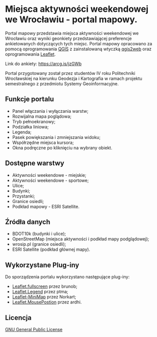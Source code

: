 
# Miejsca aktywności weekendowej we Wrocławiu - portal mapowy.

Portal mapowy przedstawia miejsca aktywności weekendowej we Wrocławiu oraz wyniki geonkiety przedstawiającej preferencje ankietowanych dotyczących tych miejsc.
Portal mapowy opracowano za pomocą oprogramowania [QGIS](https://qgis.org/pl/site/index.html) z zainstalowaną wtyczką [qgis2web](https://plugins.qgis.org/plugins/qgis2web/) oraz oprogramowania [Leaflet](https://leafletjs.com).

Link do ankiety: https://arcg.is/jzGWb

Portal przygotowany został przez studentów IV roku Politechniki Wrocławskiej na kierunku Geodezja i Kartografia w ramach projektu semestralnego z przedmiotu Systemy Geoinformacyjne.


## Funkcje portalu

- Panel włączania i wyłączania warstw;
- Rozwijalna mapa poglądowa;
- Tryb pełnoekranowy;
- Podziałka liniowa;
- Legenda;
- Pasek powiększania i zmniejszania widoku;
- Współrzędne miejsca kursora;
- Okna podręczne po kliknięciu na wybrany obiekt.

## Dostępne warstwy
- Aktywności weekendowe - miejskie;
- Aktywności weekendowe - sportowe;
- Ulice;
- Budynki;
- Przystanki;
- Granice osiedli;
- Podkład mapowy - ESRI Satellite.

## Źródła danych
- BDOT10k (budynki i ulice);
- OpenStreetMap (miejsca aktywności i podkład mapy podglądowej);
- wrosip.pl (granice osiedli);
- ESRI Satellite (podkład głównej mapy).

## Wykorzystane Plug-iny
Do sporządzenia portalu wykorzystano następujące plug-iny:
 - [Leaflet.fullscreen](https://github.com/brunob/leaflet.fullscreen) przez brunob;
 - [Leaflet.Legend](https://github.com/ptma/Leaflet.Legend) przez ptma;
 - [Leaflet-MiniMap](https://github.com/Norkart/Leaflet-MiniMap) przez Norkart;
 - [Leaflet.MousePostion](https://github.com/ardhi/Leaflet.MousePosition) przez ardhi.


## Licencja

[GNU General Public License](https://www.gnu.org/licenses/gpl-3.0.txt)
